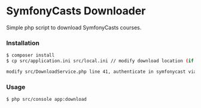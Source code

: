 # SymfonyCasts Downloader
Simple php script to download SymfonyCasts courses.

### Installation
```sh
$ composer install
$ cp src/application.ini src/local.ini // modify download location (if needen)  credentials is not required

modify src/DownloadService.php line 41, authenticate in symfonycast via your browser, get value of phpsessid cookie, cookie value there
```

### Usage
```sh
$ php src/console app:download
```
